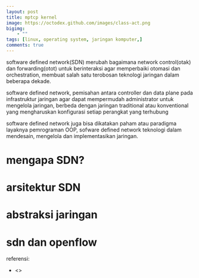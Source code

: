 ```yaml
---
layout: post
title: mptcp kernel
image: https://octodex.github.com/images/class-act.png
bigimg: 
    - ""
tags: [linux, operating system, jaringan komputer,]
comments: true
---
```


software defined network(SDN) merubah bagaimana network control(otak) dan forwarding(otot) untuk berinteraksi agar memperbaiki otomasi dan orchestration, membuat salah satu terobosan teknologi jaringan dalam beberapa dekade.

software defined network, pemisahan antara controller dan data plane pada infrastruktur jaringan agar dapat mempermudah administrator untuk mengelola jaringan, berbeda dengan jaringan traditional atau konventional yang mengharuskan konfigurasi setiap perangkat yang terhubung

software defined network juga bisa dikatakan paham atau paradigma layaknya pemrograman OOP, sofware defined network teknologi dalam mendesain, mengelola dan implementasikan jaringan. 

# mengapa SDN?

# arsitektur SDN

# abstraksi jaringan

# sdn dan openflow

referensi:
- <>
